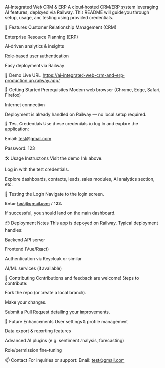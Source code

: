AI‑Integrated Web CRM & ERP
A cloud‑hosted CRM/ERP system leveraging AI features, deployed via Railway. This README will guide you through setup, usage, and testing using provided credentials.

🔧 Features
Customer Relationship Management (CRM)

Enterprise Resource Planning (ERP)

AI‑driven analytics & insights

Role‑based user authentication

Easy deployment via Railway

🚀 Demo
Live URL:
https://ai-integrated-web-crm-and-erp-production.up.railway.app/

🧩 Getting Started
Prerequisites
Modern web browser (Chrome, Edge, Safari, Firefox)

Internet connection

Deployment is already handled on Railway — no local setup required.

🔐 Test Credentials
Use these credentials to log in and explore the application:

Email: test@gmail.com

Password: 123

🛠️ Usage Instructions
Visit the demo link above.

Log in with the test credentials.

Explore dashboards, contacts, leads, sales modules, AI analytics section, etc.

🧪 Testing the Login
Navigate to the login screen.

Enter test@gmail.com / 123.

If successful, you should land on the main dashboard.

📦 Deployment Notes
This app is deployed on Railway. Typical deployment handles:

Backend API server

Frontend (Vue/React)

Authentication via Keycloak or similar

AI/ML services (if available)

📝 Contributing
Contributions and feedback are welcome! Steps to contribute:

Fork the repo (or create a local branch).

Make your changes.

Submit a Pull Request detailing your improvements.

🧰 Future Enhancements
User settings & profile management

Data export & reporting features

Advanced AI plugins (e.g. sentiment analysis, forecasting)

Role/permission fine-tuning

📫 Contact
For inquiries or support:
Email: test@gmail.com
